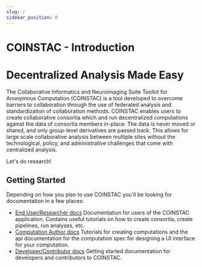 ```yaml
---
slug: /
sidebar_position: 0
---
```


# COINSTAC - Introduction
# Decentralized Analysis Made Easy

The Collaborative Informatics and Neuroimaging Suite Toolkit for Anonymous Computation (COINSTAC) is a tool developed to overcome barriers to collaboration through the use of federated analysis and standardization of collaboration methods. COINSTAC enables users to create collaborative consortia which and run decentralized computations against the data of consortia members in-place. The data is never moved or shared, and only group-level derivatives are passed back. This allows for large scale collaborative analysis between multiple sites without the technological, policy, and administrative challenges that come with centralized analysis.

Let's do research!

## Getting Started

Depending on how you plan to use COINSTAC you'll be looking for documentation in a few places:

- [End User/Researcher docs](/category/researcher-end-user-documentation)
  Documentation for users of the COINSTAC application. Contains useful tutorials on how to create consortia, create pipelines, run analyses, etc.
- [Computation Author docs](/category/computation-author-documentation)
  Tutorials for creating computations and the api documentation for the computation spec for designing a UI interface for your computation.
- [Developer/Contributor docs](/category/developer-documentation)
  Getting started documentation for developers and contributors to COINSTAC.